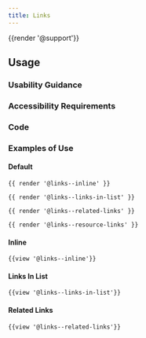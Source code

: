 ```yaml
---
title: Links
---
```

{{render '@support'}}


## Usage

### Usability Guidance

### Accessibility Requirements

### Code

### Examples of Use

#### Default

```
{{ render '@links--inline' }}

{{ render '@links--links-in-list' }}

{{ render '@links--related-links' }}

{{ render '@links--resource-links' }}

```
#### Inline

```
{{view '@links--inline'}}

```

#### Links In List


```
{{view '@links--links-in-list'}}

```

#### Related Links

```
{{view '@links--related-links'}}

```

